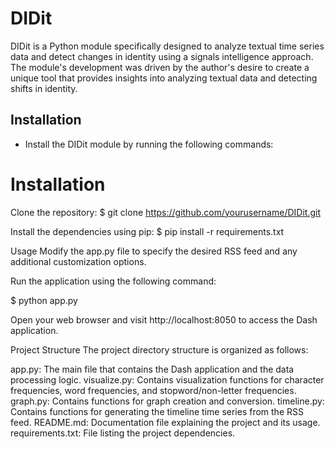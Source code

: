 # DIDit

DIDit is a Python module specifically designed to analyze textual time series data and detect changes in identity using a signals intelligence approach. The module's development was driven by the author's desire to create a unique tool that provides insights into analyzing textual data and detecting shifts in identity.

## Installation

- Install the DIDit module by running the following commands:

# Installation
Clone the repository:
$ git clone https://github.com/yourusername/DIDit.git

Install the dependencies using pip:
$ pip install -r requirements.txt

Usage
Modify the app.py file to specify the desired RSS feed and any additional customization options.

Run the application using the following command:

$ python app.py

Open your web browser and visit http://localhost:8050 to access the Dash application.

Project Structure
The project directory structure is organized as follows:

app.py: The main file that contains the Dash application and the data processing logic.
visualize.py: Contains visualization functions for character frequencies, word frequencies, and stopword/non-letter frequencies.
graph.py: Contains functions for graph creation and conversion.
timeline.py: Contains functions for generating the timeline time series from the RSS feed.
README.md: Documentation file explaining the project and its usage.
requirements.txt: File listing the project dependencies.
